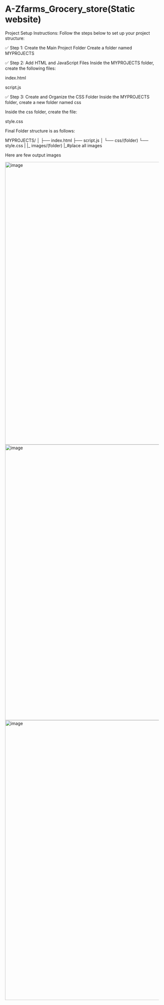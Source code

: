 # A-Zfarms_Grocery_store(Static website)
 Project Setup Instructions:
 Follow the steps below to set up your project structure:

 ✅ Step 1: Create the Main Project Folder
Create a folder named MYPROJECTS

✅ Step 2: Add HTML and JavaScript Files
Inside the MYPROJECTS folder, create the following files:

index.html

script.js

✅ Step 3: Create and Organize the CSS Folder
Inside the MYPROJECTS folder, create a new folder named css

Inside the css folder, create the file:

style.css

Final Folder structure is as follows:

MYPROJECTS/
│
├── index.html
├── script.js
│
└── css/(folder)
    └── style.css
|
|_ images/(folder)
   |_#place all images

   Here are few output images 

   <img width="1904" height="922" alt="image" src="https://github.com/user-attachments/assets/3d1ca5a2-6536-4de1-945a-f8d11c030466" />

   <img width="1875" height="899" alt="image" src="https://github.com/user-attachments/assets/fefeca7b-7003-4b4d-a2ca-a070fe089148" />

   <img width="1919" height="913" alt="image" src="https://github.com/user-attachments/assets/7552676a-d58a-4e38-a173-c6f5c7123f74" />



